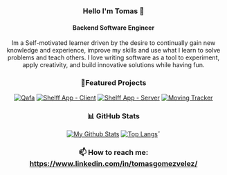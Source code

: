 <div align="center">

### Hello I'm Tomas 👋
#### Backend Software Engineer

Im a Self-motivated learner driven by the desire to continually gain new knowledge and experience, improve my skills and use what I learn to solve problems and teach others. 
I love writing software as a tool to experiment, apply creativity, and build innovative solutions while having fun.

### 🚀Featured Projects

[![Qafa](https://github-readme-stats.vercel.app/api/pin/?username=samvvw&repo=coffee-connect&show_owner=true&show_icons=true&theme=gruvbox)](https://github.com/samvvw/coffee-connect)
[![Shelff App - Client](https://github-readme-stats.vercel.app/api/pin/?username=samvvw&repo=shelff-app&show_owner=true&show_icons=true&theme=gruvbox)](https://github.com/samvvw/shelff-app)
[![Shelff App - Server](https://github-readme-stats.vercel.app/api/pin/?username=samvvw&repo=shelff-server&show_owner=true&show_icons=true&theme=gruvbox)](https://github.com/samvvw/shelff-server)
[![Moving Tracker](https://github-readme-stats.vercel.app/api/pin/?username=jharteaga&repo=moving-tracker-pwa&show_owner=true&show_icons=true&theme=gruvbox)](https://github.com/jharteaga/moving-tracker-pwa)


### 📊 GitHub Stats

[![My Github Stats](https://github-readme-stats.vercel.app/api?username=tomasgvgt&show_icons=true&theme=gruvbox)](https://github.com/tomasgvgt)
[![Top Langs](https://github-readme-stats.vercel.app/api/top-langs/?username=tomasgvgt&layout=compact&show_icons=true&theme=gruvbox)](https://github.com/tomasgvgt)ˇ


### 📫 How to reach me: https://www.linkedin.com/in/tomasgomezvelez/
 </div>
